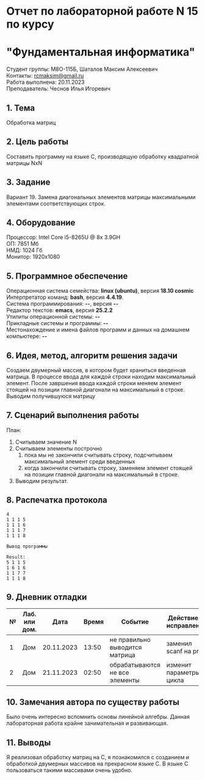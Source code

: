 # Отчет по лабораторной работе N 15 по курсу
# "Фундаментальная информатика"

Студент группы: M8О-115Б, Шаталов Максим Алексеевич\
Контакты: rcmaksim@gmail.ru \
Работа выполнена: 20.11.2023\
Преподаватель: Чеснов Илья Игоревич

## 1. Тема

Обработка матриц

## 2. Цель работы

Составить программу на языке C, производящую обработку квадратной матрицы NxN

## 3. Задание

Вариант 19. Замена диагональных элементов матрицы максимальными элементами соответствующих строк.

## 4. Оборудование

Процессор: Intel Core i5-8265U @ 8x 3.9GH\
ОП: 7851 Мб\
НМД: 1024 Гб\
Монитор: 1920x1080

## 5. Программное обеспечение

Операционная система семейства: **linux (ubuntu)**, версия **18.10 cosmic**\
Интерпретатор команд: **bash**, версия **4.4.19**.\
Система программирования: **--**, версия **--**\
Редактор текстов: **emacs**, версия **25.2.2**\
Утилиты операционной системы: **--**\
Прикладные системы и программы: **--**\
Местонахождение и имена файлов программ и данных на домашнем компьютере: **--**

## 6. Идея, метод, алгоритм решения задачи

Создаем двумерный массив, в котором будет храниться введенная матрица.
В процессе ввода для каждой строки находим максимальный элемент.
После завршения ввода каждой строки меняем элемент стоящей на позиции главной диагонали на максимальный в строке.
Выводим получившуюся матрицу

## 7. Сценарий выполнения работы

План:
1. Считываем значение N
2. Считываем элементы построчно
	1. пока мы не закончили считывать строку, подсчитываем максимальный элемент среди введенных
	2. когда закончили считывать строку, заменяем элемент стоящей на позиции главной диагонали на максимальный в строке.
3. Выводим результат.

## 8. Распечатка протокола

```
4
1 1 1 5
1 1 1 6
1 1 1 7
1 1 1 8

Вывод программы

Result:
5 1 1 5
1 6 1 6
1 1 7 7
1 1 1 8

```

## 9. Дневник отладки

| № | Лаб. или дом. | Дата       | Время     | Событие                  | Действие по исправлению | Примечание  |
|---|---------------|------------|-----------|--------------------------|-------------------------|-------------|
|1  | Дом           | 20.11.2023 | 13:50     | не правильно выводится матрица   | заменил scanf на printf    | Фатальная ошибка|
|2  | Дом           | 21.11.2023 | 02:50     | обрабатываются не все элементы | изменит параметры цикла | невнимательность |

## 10. Замечания автора по существу работы

Было очень интересно вспомнить основы линейной алгебры. Данная лабораторная работа крайне занимательная и развивающая.

## 11. Выводы

Я реализовал обработку матриц на C, я познакомился с созданием и обработкой двумерных массивов на прекрасном языке С. В языке С пользоваться такими массивами очень удобно.

